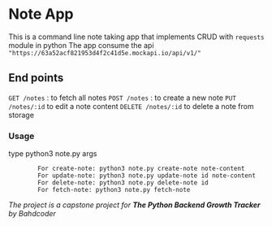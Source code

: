 # Note App
This is a command line note taking app that implements CRUD with `requests` module in python
The app consume the api `"https://63a52acf821953d4f2c41d5e.mockapi.io/api/v1/"`

## End points
`GET /notes` : to fetch all notes
`POST /notes` : to create a new note
`PUT /notes/:id` to edit a note content
`DELETE /notes/:id` to delete a note from storage


### Usage 
type python3 note.py <command> args
        
            For create-note: python3 note.py create-note note-content
            For update-note: python3 note.py update-note id note-content
            For delete-note: python3 note.py delete-note id 
            For fetch-note: python3 note.py fetch-note


_The project is a capstone project for **The Python Backend Growth Tracker** by Bahdcoder_